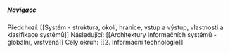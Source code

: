 
##### Navigace
Předchozí:  [[Systém - struktura, okolí, hranice, vstup a výstup, vlastnosti a klasifikace systémů]]
Následující: [[Architektury informačních systémů - globální, vrstvená]]
Celý okruh: [[2. Informační technologie]]